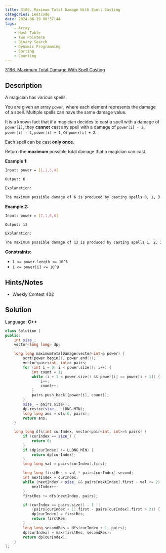 ```yaml
---
title: 3186. Maximum Total Damage With Spell Casting
categories: Leetcode
date: 2024-06-19 00:37:44
tags:
    - Array
    - Hash Table
    - Two Pointers
    - Binary Search
    - Dynamic Programming
    - Sorting
    - Counting
---
```


[3186. Maximum Total Damage With Spell Casting](https://leetcode.com/problems/maximum-total-damage-with-spell-casting/description/)

## Description

A magician has various spells.

You are given an array `power`, where each element represents the damage of a spell. Multiple spells can have the same damage value.

It is a known fact that if a magician decides to cast a spell with a damage of `power[i]`, they **cannot**  cast any spell with a damage of `power[i] - 2`, `power[i] - 1`, `power[i] + 1`, or `power[i] + 2`.

Each spell can be cast **only once**.

Return the **maximum**  possible total damage that a magician can cast.

**Example 1:**

```bash
Input: power = [1,1,3,4]

Output: 6

Explanation:

The maximum possible damage of 6 is produced by casting spells 0, 1, 3 with damage 1, 1, 4.
```

**Example 2:**

```bash
Input: power = [7,1,6,6]

Output: 13

Explanation:

The maximum possible damage of 13 is produced by casting spells 1, 2, 3 with damage 1, 6, 6.
```

**Constraints:**

- `1 <= power.length <= 10^5`
- `1 <= power[i] <= 10^9`

## Hints/Notes

- Weekly Contest 402

## Solution

Language: **C++**

```C++
class Solution {
public:
    int size_;
    vector<long long> dp;

    long long maximumTotalDamage(vector<int>& power) {
        sort(power.begin(), power.end());
        vector<pair<int, int>> pairs;
        for (int i = 0; i < power.size(); i++) {
            int count = 1;
            while (i + 1 < power.size() && power[i] == power[i + 1]) {
                i++;
                count++;
            }
            pairs.push_back({power[i], count});
        }
        size_ = pairs.size();
        dp.resize(size_, LLONG_MIN);
        long long ans = dfs(0, pairs);
        return ans;
    }

    long long dfs(int curIndex, vector<pair<int, int>>& pairs) {
        if (curIndex == size_) {
            return 0;
        }
        if (dp[curIndex] != LLONG_MIN) {
            return dp[curIndex];
        }
        long long val = pairs[curIndex].first;

        long long firstRes = val * pairs[curIndex].second;
        int nextIndex = curIndex;
        while (nextIndex < size_ && pairs[nextIndex].first - val <= 2) {
            nextIndex++;
        }
        firstRes += dfs(nextIndex, pairs);

        if (curIndex == pairs.size() - 1 ||
            (pairs[curIndex + 1].first - pairs[curIndex].first > 2)) {
            dp[curIndex] = firstRes;
            return firstRes;
        }
        long long secondRes = dfs(curIndex + 1, pairs);
        dp[curIndex] = max(firstRes, secondRes);
        return dp[curIndex];
    }
};
```
